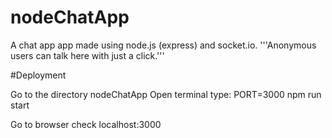 # nodeChatApp
A chat app app made using node.js (express) and socket.io. 
'''Anonymous users can talk here with just a click.'''

#Deployment

Go to the directory nodeChatApp
Open terminal
type: PORT=3000 npm run start

Go to browser check localhost:3000
